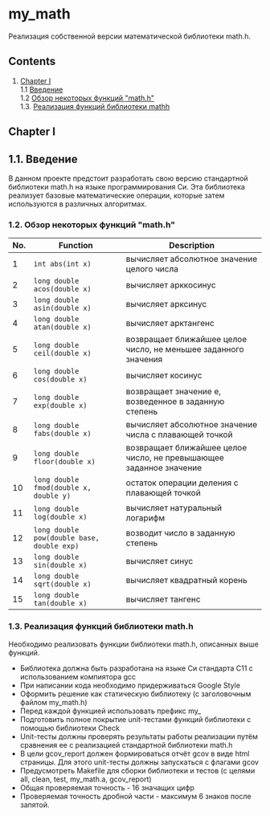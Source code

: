 # my_math

Реализация собственной версии математической библиотеки math.h.

## Contents

1. [Chapter I](#chapter-i) \
    1.1 [Введение](#11-введение)\
    1.2 [Обзор некоторых функций "math.h"](#12-обзор-некоторых-функций-mathh)\
    1.3. [Реализация функций библиотеки mathh](#13-реализация-функций-библиотеки-mathh)  


## Chapter I

## 1.1. Введение

В данном проекте предстоит разработать свою версию стандартной библиотеки math.h на языке программирования Си. Эта библиотека реализует базовые математические операции, которые затем используются в различных алгоритмах.  


### 1.2. Обзор некоторых функций "math.h"

| No. | Function | Description |
| --- | -------- | ----------- |
| 1 | `int abs(int x)` | вычисляет абсолютное значение целого числа |
| 2 | `long double acos(double x)` | вычисляет арккосинус |
| 3 | `long double asin(double x)` | вычисляет арксинус |
| 4 | `long double atan(double x)` | вычисляет арктангенс |
| 5 | `long double ceil(double x)` | возвращает ближайшее целое число, не меньшее заданного значения |
| 6 | `long double cos(double x)` | вычисляет косинус |
| 7 | `long double exp(double x)` | возвращает значение e, возведенное в заданную степень |
| 8 | `long double fabs(double x)` | вычисляет абсолютное значение числа с плавающей точкой |
| 9 | `long double floor(double x)` | возвращает ближайшее целое число, не превышающее заданное значение |
| 10 | `long double fmod(double x, double y)` | остаток операции деления с плавающей точкой |
| 11 | `long double log(double x)` | вычисляет натуральный логарифм |
| 12 | `long double pow(double base, double exp)` | возводит число в заданную степень |
| 13 | `long double sin(double x)` | вычисляет синус |
| 14 | `long double sqrt(double x)` | вычисляет квадратный корень |
| 15 | `long double tan(double x)` | вычисляет тангенс |  

### 1.3. Реализация функций библиотеки math.h

Необходимо реализовать функции библиотеки math.h, описанных выше функций.

- Библиотека должна быть разработана на языке Си стандарта C11 с использованием компиятора gcc 
- При написании кода необходимо придерживаться Google Style
- Оформить решение как статическую библиотеку (с заголовочным файлом my_math.h)
- Перед каждой функцией использовать префикс my_
- Подготовить полное покрытие unit-тестами функций библиотеки c помощью библиотеки Check
- Unit-тесты должны проверять результаты работы  реализации путём сравнения ее с реализацией стандартной библиотеки math.h
- В цели gcov_report должен формироваться отчёт gcov в виде html страницы. Для этого unit-тесты должны запускаться с флагами gcov  
- Предусмотреть Makefile для сборки библиотеки и тестов (с целями all, clean, test, my_math.a, gcov_report)  
- Общая проверяемая точность - 16 значащих цифр
- Проверяемая точность дробной части - максимум 6 знаков после запятой.
